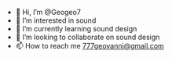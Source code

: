 - 👋 Hi, I’m @Geogeo7
- 👀 I’m interested in sound
- 🌱 I’m currently learning sound design
- 💞️ I’m looking to collaborate on sound design
- 📫 How to reach me 777geovanni@gmail.com

<!---
Geogeo7/Geogeo7 is a ✨ special ✨ repository because its `README.md` (this file) appears on your GitHub profile.
You can click the Preview link to take a look at your changes.
--->
